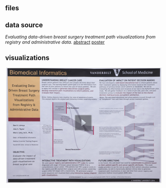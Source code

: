 ## files



## data source 

_Evaluating data-driven breast surgery treatment path visualizations from registry and administrative data._ 
[abstract](http://meetinglibrary.asco.org/content/161175-181) 
[poster](http://meetinglibrary.asco.org/content/121382?media=vm) 

## visualizations

![poster](poster.png)
